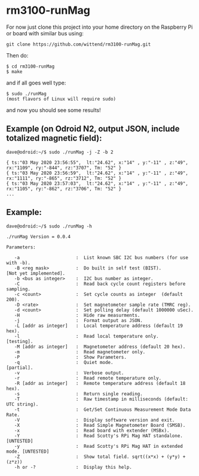 # rm3100-runMag

For now just clone this project into your home directory on the Raspberry Pi or board with similar bus using:

    git clone https://github.com/wittend/rm3100-runMag.git

Then do:

    $ cd rm3100-runMag
    $ make
    

and if all goes well type:

    $ sudo ./runMag
    (most flavors of Linux will require sudo)
    

and now you should see some results!

## Example (on Odroid N2, output JSON, include totalized magnetic field): 

    dave@odroid:~/$ sudo ./runMag -j -Z -b 2
    
    { ts:"03 May 2020 23:56:55",  lt:"24.62", x:"14" , y:"-11" , z:"49", rx:"1109", ry:"-844", rz:"3707", Tm: "52" }
    { ts:"03 May 2020 23:56:59",  lt:"24.62", x:"14" , y:"-11" , z:"49", rx:"1111", ry:"-865", rz:"3712", Tm: "52" }
    { ts:"03 May 2020 23:57:03",  lt:"24.62", x:"14" , y:"-11" , z:"49", rx:"1105", ry:"-862", rz:"3706", Tm: "52" }
    ...
    

## Example:

    dave@odroid:~/$ sudo ./runMag -h
    
    ./runMag Version = 0.0.4
    
    Parameters:
    
       -a                     :  List known SBC I2C bus numbers (for use with -b).
       -B <reg mask>          :  Do built in self test (BIST).               [Not yet implemented].
       -b <bus as integer>    :  I2C bus number as integer.
       -C                     :  Read back cycle count registers before sampling.
       -c <count>             :  Set cycle counts as integer  (default 200).
       -D <rate>              :  Set magnetometer sample rate (TMRC reg).
       -d <count>             :  Set polling delay (default 1000000 uSec).
       -H                     :  Hide raw measurments.
       -j                     :  Format output as JSON.
       -L [addr as integer]   :  Local temperature address (default 19 hex).
       -l                     :  Read local temperature only.                [testing].
       -M [addr as integer]   :  Magnetometer address (default 20 hex).
       -m                     :  Read magnetometer only.
       -P                     :  Show Parameters.
       -q                     :  Quiet mode.                                 [partial].
       -v                     :  Verbose output.
       -r                     :  Read remote temperature only.
       -R [addr as integer]   :  Remote temperature address (default 18 hex).
       -s                     :  Return single reading.
       -T                     :  Raw timestamp in milliseconds (default: UTC string).
       -t                     :  Get/Set Continuous Measurement Mode Data Rate.
       -V                     :  Display software version and exit.
       -X                     :  Read Simple Magnetometer Board (SMSB).
       -x                     :  Read board with extender (MSBx).
       -Y                     :  Read Scotty's RPi Mag HAT standalone.       [UNTESTED]
       -y                     :  Read Scotty's RPi Mag HAT in extended mode. [UNTESTED]
       -Z                     :  Show total field. sqrt((x*x) + (y*y) + (z*z))
       -h or -?               :  Display this help.

